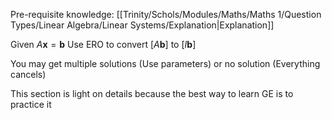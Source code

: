 Pre-requisite knowledge: [[Trinity/Schols/Modules/Maths/Maths 1/Question Types/Linear Algebra/Linear Systems/Explanation|Explanation]]

Given $A \mathbf x = \mathbf b$
Use ERO to convert $[A \mathbf b]$ to $[I \mathbf b]$

You may get multiple solutions (Use parameters) or no solution (Everything cancels)

This section is light on details because the best way to learn GE is to practice it